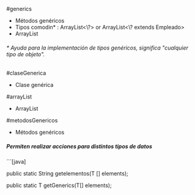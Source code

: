 #generics
<ul>
  <li>Métodos genéricos</li>
  <li>Tipos comodin* : ArrayList<\?> or ArrayList<\? extends Empleado></li>
  <li>ArrayList</li>
</ul>

<h6>* Ayuda para la implementación de tipos genéricos, significa "cualquier tipo de objeto". </h6>

#claseGenerica
<ul>
  <li>Clase genérica</li>
</ul>

#arrayList
<ul>
  <li>ArrayList</li>
</ul>

#metodosGenericos
<ul>
    <li>Métodos genéricos</li>
</ul>

<h5>Permiten realizar acciones para distintos tipos de datos</h5>
  ```[java]
  <p></p>
  public static <T> String getelementos(T [] elements);
  <p></p>
  public static <T extends Comparable> T getGenerics(T[] elements);
